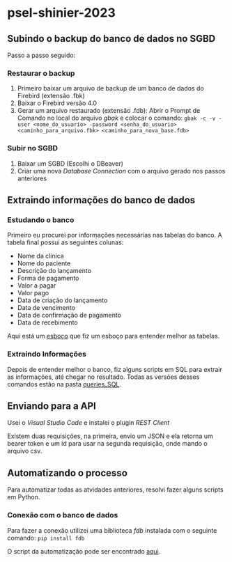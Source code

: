 # psel-shinier-2023

## Subindo o backup do banco de dados no SGBD
Passo a passo seguido:
### Restaurar o backup
1. Primeiro baixar um arquivo de backup de um banco de dados do Firebird (extensão .fbk)
2. Baixar o Firebird versão 4.0
3. Gerar um arquivo restaurado (extensão .fdb): Abrir o Prompt de Comando no local do arquivo *gbak* e colocar o comando:
`gbak -c -v -user <nome_do_usuario> -password <senha_do_usuario> <caminho_para_arquivo.fbk> <caminho_para_nova_base.fdb>`
### Subir no SGBD
1. Baixar um SGBD (Escolhi o DBeaver)
2. Criar uma nova *Database Connection* com o arquivo gerado nos passos anteriores


## Extraindo informações do banco de dados
### Estudando o banco
Primeiro eu procurei por informações necessárias nas tabelas do banco. A tabela final possui as seguintes colunas:
- Nome da clínica
- Nome do paciente
- Descrição do lançamento
- Forma de pagamento
- Valor a pagar
- Valor pago
- Data de criação do lançamento
- Data de vencimento
- Data de confirmação de pagamento
- Data de recebimento

Aqui está um [esboço](esboco_banco_teste.png) que fiz um esboço para entender melhor as tabelas.

### Extraindo Informações 
Depois de entender melhor o banco, fiz alguns scripts em SQL para extrair as informações, até chegar no resultado. Todas as versões desses comandos estão na pasta [queries_SQL](queries_SQL).

## Enviando para a API
Usei o *Visual Studio Code* e instalei o plugin *REST Client*

Existem duas requisições, na primeira, envio um JSON e ela retorna um bearer token e um id para usar na segunda requisição, onde mando o arquivo csv.

## Automatizando o processo
Para automatizar todas as atvidades anteriores, resolvi fazer alguns scripts em Python. 

### Conexão com o banco de dados
Para fazer a conexão utilizei uma biblioteca *fdb* instalada com o seguinte comando:
`pip install fdb`

O script da automatização pode ser encontrado [aqui](python_scripts).
